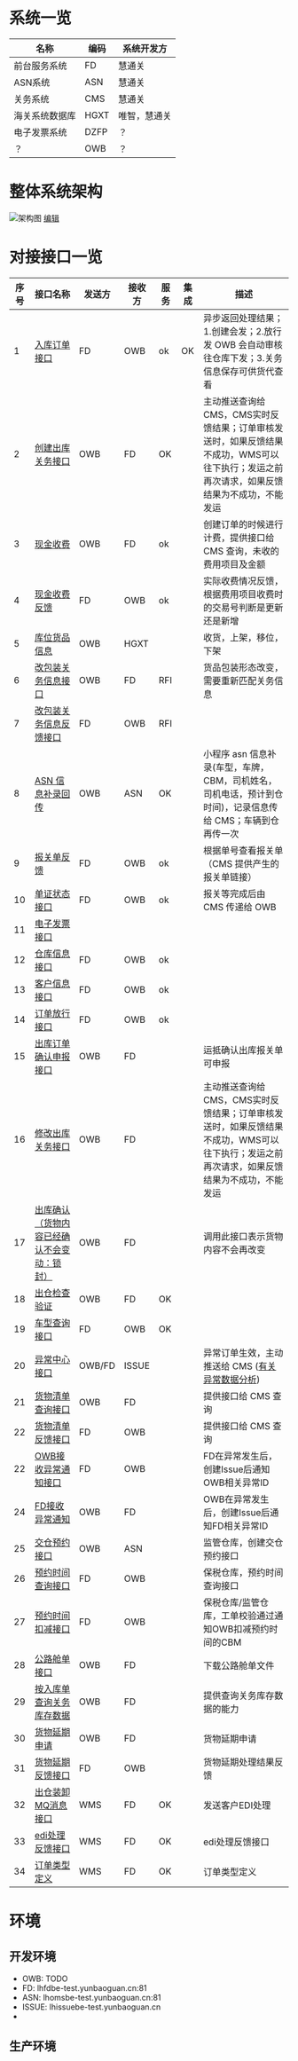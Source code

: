 # 系统一览

| 名称           | 编码 | 系统开发方   |
| -------------- | ---- | ------------ |
| 前台服务系统   | FD   | 慧通关       |
| ASN系统        | ASN  | 慧通关       |
| 关务系统       | CMS  | 慧通关       |
| 海关系统数据库 | HGXT | 唯智，慧通关 |
| 电子发票系统   | DZFP | ？           |
| ？             | OWB  | ？           |

# 整体系统架构

![架构图](diagrams/Architecture.png)
[编辑](https://www.draw.io/?title=Architecture.png&url=https%3A%2F%2Fgithub.com%2Fleaderrun-wms%2Fdocs%2Fraw%2Fmaster%2Fdiagrams%2FArchitecture.png%3Ft%3D0)


# 对接接口一览

| 序号 | 接口名称                                      | 发送方 | 接收方 | 服务 | 集成 | 描述                                                                                                                                      |
| ---- | --------------------------------------------- | ------ | ------ | ---- | ---- | ----------------------------------------------------------------------------------------------------------------------------------------- |
| 1    | [入库订单接口](Inbound.md)                    | FD     | OWB    | ok   | OK   | 异步返回处理结果；1.创建会发；2.放行发 OWB 会自动审核往仓库下发；3.关务信息保存可供货代查看                                               |
| 2    | [创建出库关务接口](Outbound.md)               | OWB    | FD     | OK   |      | 主动推送查询给CMS，CMS实时反馈结果；订单审核发送时，如果反馈结果不成功，WMS可以往下执行；发运之前再次请求，如果反馈结果为不成功，不能发运 |
| 3    | [现金收费](Receivable.md)                     | OWB    | FD     | ok   |      | 创建订单的时候进行计费，提供接口给 CMS 查询，未收的费用项目及金额                                                                         |
| 4    | [现金收费反馈](Payment.md)                    | FD     | OWB    | ok   |      | 实际收费情况反馈，根据费用项目收费时的交易号判断是更新还是新增                                                                            |
| 5    | [库位货品信息](InternalOp.md)                 | OWB    | HGXT   |      |      | 收货，上架，移位，下架                                                                                                                    |
| 6    | [改包装关务信息接口](RepackReq.md)            | OWB    | FD     | RFI  |      | 货品包装形态改变，需要重新匹配关务信息                                                                                                    |
| 7    | [改包装关务信息反馈接口](RepackResp.md)       | FD     | OWB    | RFI  |      |                                                                                                                                           |
| 8    | [ASN 信息补录回传](InboundSupp.md)            | OWB    | ASN    | OK   |      | 小程序 asn 信息补录(车型，车牌，CBM，司机姓名，司机电话，预计到仓时间)，记录信息传给 CMS；车辆到仓再传一次                                |
| 9    | [报关单反馈](CustomsFeedbackPDF.md)           | FD     | OWB    | ok   |      | 根据单号查看报关单（CMS 提供产生的报关单链接）                                                                                            |
| 10   | [单证状态接口](CustomsFeedbackStatus.md)      | FD     | OWB    | ok   |      | 报关等完成后由 CMS 传递给 OWB                                                                                                             |
| 11   | [电子发票接口](ElectronicInvoice.md)          |        |        |      |      |                                                                                                                                           |
| 12   | [仓库信息接口](Warehouse.md)                  | FD     | OWB    | ok   |      |                                                                                                                                           |
| 13   | [客户信息接口](Customer.md)                   | FD     | OWB    | ok   |      |                                                                                                                                           |
| 14   | [订单放行接口](OrderRelease.md)          | FD     | OWB    | ok   |      |                                                                                                                                           |
| 15   | [出库订单确认申报接口](ConfirmDeclaration.md) | OWB    | FD     |      |      | 运抵确认出库报关单可申报                                                                                                                  |
| 16   | [修改出库关务接口](UpdateOutbound.md)         | OWB    | FD     |      |      | 主动推送查询给CMS，CMS实时反馈结果；订单审核发送时，如果反馈结果不成功，WMS可以往下执行；发运之前再次请求，如果反馈结果为不成功，不能发运 |
| 17   | [出库确认（货物内容已经确认不会变动：锁封）](OutboundConfirmation.md)         | OWB    | FD     |      |      | 调用此接口表示货物内容不会再改变  |
| 18   | [出仓检查验证](OutboundCheck.md)              | OWB    | FD     | OK   |      |                                                  
| 19   | [车型查询接口](Vehicletype.md)                   | FD    | OWB    | OK   |      |                                                   
| 20   | [异常中心接口](Issue.md)                   | OWB/FD    | ISSUE    |     |      | 异常订单生效，主动推送给 CMS ([有关异常数据分析](IssueAnalysis.md))                                             
| 21   | [货物清单查询接口](ItenListInfo.md)           | OWB    | FD    |     |      | 提供接口给 CMS 查询                                       
| 22   | [货物清单反馈接口](ItemListInfoResp.md)           | FD    | OWB    |     |      | 提供接口给 CMS 查询                                                                                    
| 22   | [OWB接收异常通知接口](IssueResp.md)           | FD    | OWB    |     |      | FD在异常发生后，创建Issue后通知OWB相关异常ID                                                                                     
| 24   | [FD接收异常通知](FDIssueNotification.md)   | OWB    | FD    |     |      | OWB在异常发生后，创建Issue后通知FD相关异常ID |
| 25   | [交仓预约接口](AppointDelivery.md) | OWB | ASN |  | | 监管仓库，创建交仓预约接口|
| 26   | [预约时间查询接口](Reservation.md) | FD | OWB |  | | 保税仓库，预约时间查询接口|
| 27   | [预约时间扣减接口](DeductReservation.md) | FD | OWB |  | | 保税仓库/监管仓库，工单校验通过通知OWB扣减预约时间的CBM|
| 28   | [公路舱单接口](Glcd.md) | OWB |  FD |  | | 下载公路舱单文件|
| 29   | [按入库单查询关务库存数据](InboundDecQuery.md) | OWB |  FD |  | | 提供查询关务库存数据的能力 |
| 30   | [货物延期申请](PeriodExtension.md) | OWB |  FD |  | | 货物延期申请 |
| 31   | [货物延期反馈接口](delayedOrderFeedback.md) | FD |  OWB |  | | 货物延期处理结果反馈 |
| 32   | [出仓装卸 MQ消息接口](outboundsealed.md) | WMS |  FD | OK | | 发送客户EDI处理 |
| 33   | [edi处理反馈接口](knediRetrun.md) | WMS |  FD | OK | | edi处理反馈接口 |
| 34   | [订单类型定义](orderType.md) | WMS |  FD | OK | | 订单类型定义 |


# 环境

## 开发环境

* OWB: TODO
* FD: lhfdbe-test.yunbaoguan.cn:81
* ASN: lhomsbe-test.yunbaoguan.cn:81
* ISSUE: lhissuebe-test.yunbaoguan.cn
* 
## 生产环境
